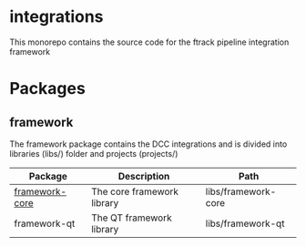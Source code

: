 # integrations

This monorepo contains the source code for the ftrack pipeline integration framework

# Packages

## framework

The framework package contains the DCC integrations and is divided into libraries (libs/) folder
and projects (projects/)

| Package                                      | Description                | Path                |
|----------------------------------------------|----------------------------|---------------------|
| [framework-core](libs/framework-core/public) | The core framework library | libs/framework-core |
| framework-qt                                 | The QT framework library   | libs/framework-qt   |

